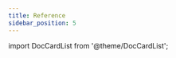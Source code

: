 ```yaml
---
title: Reference
sidebar_position: 5
---
```

import DocCardList from '@theme/DocCardList';

<DocCardList />